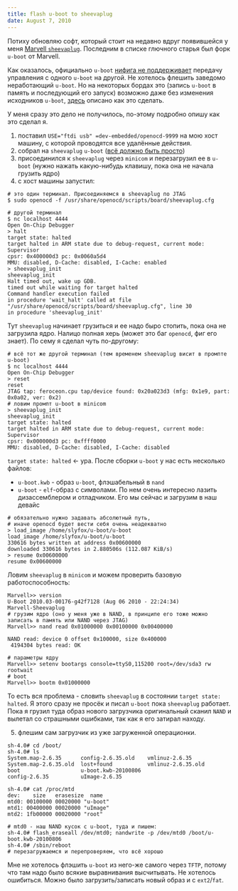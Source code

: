 ```yaml
---
title: flash u-boot to sheevaplug
date: August 7, 2010
---
```


Потиху обновляю софт, который стоит на недавно вдруг появившейся у меня
[Marvell `sheevaplug`](http://en.wikipedia.org/wiki/SheevaPlug).
Последним в списке глючного старья был форк `u-boot` от Marvell.

Как оказалось, официально <!--more--> `u-boot`
[нифига не поддерживает](http://www.denx.de/wiki/view/DULG/CanUBootBeConfiguredSuchThatItCanBeStartedInRAM)
передачу управления с одного `u-boot` на другой. Не хотелось флешить
заведомо неработающий `u-boot`.
Но на некоторых бордах это (запись `u-boot` в память и последующий его запуск)
возможно даже без изменения исходников `u-boot`,
[здесь](http://www.openplug.org/plugwiki/index.php/Setting_Up_OpenOCD_Under_Linux)
описано как это сделать.

У меня сразу это дело не получилось, по-этому подробно опишу как это сделал я.

1. поставил `USE="ftdi usb" =dev-embedded/openocd-9999` на мою хост машину,
  с которой проводятся все удалённые действия.
2. собрал на `sheevaplug` `u-boot` ([всё должно быть просто](http://www.plugcomputer.org/plugwiki/index.php/Das_U-boot_plug_support))
3. присоединился к `sheevaplug` через `minicom` и перезагрузил ее в `u-boot`
  (нужно нажать какую-нибудь клавишу, пока она не начала грузить ядро)
4. с хост машины запустил:

~~~~
# это один терминал. Присоединяемся в sheevaplug по JTAG
$ sudo openocd -f /usr/share/openocd/scripts/board/sheevaplug.cfg
~~~~

~~~~
# другой терминал
$ nc localhost 4444
Open On-Chip Debugger
> halt
target state: halted
target halted in ARM state due to debug-request, current mode: Supervisor
cpsr: 0x400000d3 pc: 0x0060a5d4
MMU: disabled, D-Cache: disabled, I-Cache: enabled
> sheevaplug_init
sheevaplug_init
Halt timed out, wake up GDB.
timed out while waiting for target halted
Command handler execution failed
in procedure 'wait_halt' called at file "/usr/share/openocd/scripts/board/sheevaplug.cfg", line 30
in procedure 'sheevaplug_init'
~~~~

  Тут `sheevaplug` начинает грузиться и ее надо быро стопить, пока она не загрузила ядро.
  Налицо полная херь (может это баг `openocd`, фиг его знает). По сему я сделал чуть по-другому:

~~~~
# всё тот же другой терминал (тем временем sheevaplug висит в промпте u-boot)
$ nc localhost 4444
Open On-Chip Debugger
> reset
reset
JTAG tap: feroceon.cpu tap/device found: 0x20a023d3 (mfg: 0x1e9, part: 0x0a02, ver: 0x2)
# ловим промпт u-boot в minicom
> sheevaplug_init
sheevaplug_init
target state: halted
target halted in ARM state due to debug-request, current mode: Supervisor
cpsr: 0x000000d3 pc: 0xffff0000
MMU: disabled, D-Cache: disabled, I-Cache: disabled
~~~~

  `target state: halted` <- ура. После сборки `u-boot`  у нас есть несколько файлов:

  - `u-boot.kwb` - образ `u-boot`, флэшабельный в `nand`
  - `u-boot` - `elf`-образ с символами. По нем очень интересно лазить
    дизассемблером и отладчиком. Его мы сейчас и загрузим в наш девайс

~~~~
# обязательно нужно задавать абсолютный путь,
# иначе openocd будет вести себя очень неадекватно
> load_image /home/slyfox/u-boot/u-boot
load_image /home/slyfox/u-boot/u-boot
330616 bytes written at address 0x00600000
downloaded 330616 bytes in 2.880506s (112.087 KiB/s)
> resume 0x00600000
resume 0x00600000
~~~~

  Ловим `sheevaplug` в `minicom` и можем проверить базовую работоспособность:

~~~~
Marvell>> version
U-Boot 2010.03-00176-g42f7128 (Aug 06 2010 - 22:24:34)
Marvell-Sheevaplug
# грузим ядро (оно у меня уже в NAND, в принципе его тоже можно записать в память или NAND через JTAG)
Marvell>> nand read 0x01000000 0x00100000 0x00400000

NAND read: device 0 offset 0x100000, size 0x400000
 4194304 bytes read: OK

# параметры ядру
Marvell>> setenv bootargs console=ttyS0,115200 root=/dev/sda3 rw rootwait
# boot
Marvell>> bootm 0x01000000
~~~~

  То есть вся проблема - словить `sheevaplug` в состоянии `target state: halted`.
  Я этого сразу не просёк и писал `u-boot` пока `sheevaplug` работает. Пока я грузил
  туда образ нового загрузчика оригинальный сканил `NAND` и вылетал со страшными
  ошибками, так как я его затирал находу.

5. флешим сам загрузчик из уже загруженной операционки.

~~~~
sh-4.0# cd /boot/
sh-4.0# ls
System.map-2.6.35      config-2.6.35.old    vmlinuz-2.6.35
System.map-2.6.35.old  lost+found           vmlinuz-2.6.35.old
boot                   u-boot.kwb-20100806
config-2.6.35          uImage-2.6.35

sh-4.0# cat /proc/mtd 
dev:    size   erasesize  name
mtd0: 00100000 00020000 "u-boot"
mtd1: 00400000 00020000 "uImage"
mtd2: 1fb00000 00020000 "root"

# mtd0 - наш NAND кусок с u-boot, туда и пишем:
sh-4.0# flash_eraseall /dev/mtd0; nandwrite -p /dev/mtd0 /boot/u-boot.kwb-20100806
sh-4.0# /sbin/reboot
# перезагружаемся и перепроверяем, что всё хорошо
~~~~

Мне не хотелось флэшить `u-boot` из него-же самого через `TFTP`, потому что там надо
было всякие выравнивания высчитывать. Не хотелось ошибиться. Можно было загрузить/записать
новый образ и с `ext2`/`fat`.

